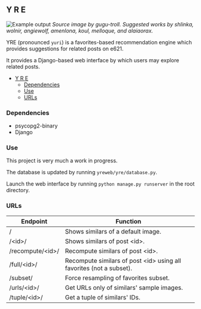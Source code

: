## Y R E
![Example output](https://raw.githubusercontent.com/splineclaw/yre/master/example.jpg)
_Source image by gugu-troll. Suggested works by shlinka, wolnir, angiewolf, amenlona, koul, melloque, and alaiaorax._

YRE (pronounced `yuri`) is a favorites-based recommendation engine which provides suggestions for related posts on e621.

It provides a Django-based web interface by which users may explore related posts.

- [Y R E](#y-r-e)
  - [Dependencies](#dependencies)
  - [Use](#use)
  - [URLs](#urls)


### Dependencies

- psycopg2-binary
- Django


### Use

This project is very much a work in progress.

The database is updated by running `yreweb/yre/database.py`. 

Launch the web interface by running `python manage.py runserver` in the root directory.


### URLs

| Endpoint | Function |
|---|---|
| / | Shows similars of a default image. |
| /\<id\>/ | Shows similars of post \<id\>. |
| /recompute/\<id\>/ | Recompute similars of post \<id\>. |
| /full/\<id\>/ | Recompute similars of post \<id\> using all favorites (not a subset). |
| /subset/ | Force resampling of favorites subset. |
| /urls/\<id\>/ | Get URLs only of similars' sample images. |
| /tuple/\<id\>/ | Get a tuple of similars' IDs. |



